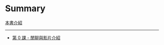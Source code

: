 # Summary

[本書介紹](README.md)

------------------------------

- [第 0 課 - 閒聊與影片介紹](./class-0-introduction.md)
